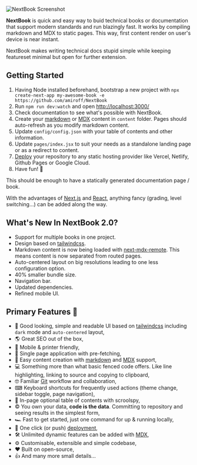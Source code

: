 ![NextBook Screenshot](https://next-book.vercel.app/screenshot.png)

**NextBook** is quick and easy way to buid technical books or documentation that support modern standards and run blazingly fast. It works by compiling markdown and MDX to static pages. This way, first content render on user's device is near instant.

NextBook makes writing technical docs stupid simple while keeping featureset minimal but open for further extension.

## Getting Started

1. Having Node installed beforehand, bootstrap a new project with `npx create-next-app my-awesome-book -e https://github.com/amiroff/NextBook`
2. Run `npm run dev:watch` and open [http://localhost:3000/](http://localhost:3000/)
3. Check documentation to see what's possible with NextBook.
4. Create your [markdown](/documentation/markdown) or [MDX](/documentation/using-mdx) content in `content` folder. Pages should auto-refresh as you modify markdown content.
5. Update `config/config.json` with your table of contents and other information.
6. Update `pages/index.jsx` to suit your needs as a standalone landing page or as a redirect to content.
7. [Deploy](https://vercel.com/new) your repository to any static hosting provider like Vercel, Netlify, Github Pages or Google Cloud.
8. Have fun! 🎉

This should be enough to have a statically generated documentation page / book.

With the advantages of [Next.js](https://nextjs.com) and [React](https://reactjs.org), anything fancy (grading, level switching...) can be added along the way.

## What's New In NextBook 2.0?

- Support for multiple books in one project.
- Design based on [tailwindcss](https://tailwindcss.com/).
- Markdown content is now being loaded with [next-mdx-remote](https://github.com/hashicorp/next-mdx-remote). This means content is now separated from routed pages.
- Auto-centered layout on big resolutions leading to one less configuration option.
- 40% smaller bundle size.
- Navigation bar.
- Updated dependencies.
- Refined mobile UI.

## Primary Features 🧿

- 💅 Good looking, simple and readable UI based on [tailwindcss](https://tailwindcss.com/) including `dark` mode and `auto-centered` layout,
- 🌎 Great SEO out of the box,
- 📱 Mobile & printer friendly,
- 🚀 Single page application with pre-fetching,
- 🧾 Easy content creation with [markdown](https://www.markdownguide.org/) and [MDX](https://mdxjs.com/) support,
- 💻 Something more than what basic fenced code offers. Like line highlighting, linking to source and copying to clipboard,
- 🤓 Familiar [Git](https://github.com/) workflow and collaboration,
- ⌨︎ Keyboard shortcuts for frequently used actions (theme change, sidebar toggle, page navigation),
- 🔎 In-page optional table of contents with scroolspy,
- © You own your data, **code is the data**. Committing to repository and seeing results in the simplest form,
- 🏎 Fast to get started, just one command for up & running locally,
- 🎊 One click (or push) [deployment](https://vercel.com/new),
- 🛠 Unlimited dynamic features can be added with [MDX](https://mdxjs.com/),
- ⚙︎ Customisable, extensible and simple codebase,
- ❤ Built on open-source,
- 👍 And many more small details...
